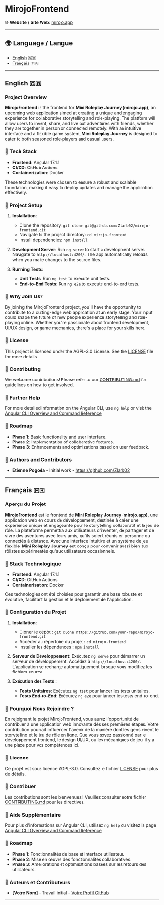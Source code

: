 # MirojoFrontend

🌐 **Website / Site Web**: [mirojo.app](https://mirojo.app)

---

## 🌍 Language / Langue

- [English](#english) 🇬🇧
- [Français](#français) 🇫🇷

---

<a name="english"></a>

## English 🇬🇧

### Project Overview

**MirojoFrontend** is the frontend for **Mini Roleplay Journey (mirojo.app)**, an upcoming web application aimed at creating a unique and engaging experience for collaborative storytelling and role-playing. The platform will allow users to invent, share, and live out adventures with friends, whether they are together in person or connected remotely. With an intuitive interface and a flexible game system, **Mini Roleplay Journey** is designed to cater to both seasoned role-players and casual users.

### 🔧 Tech Stack

- **Frontend**: Angular 17.1.1
- **CI/CD**: GitHub Actions
- **Containerization**: Docker

These technologies were chosen to ensure a robust and scalable foundation, making it easy to deploy updates and manage the application effectively.

### 📂 Project Setup

1. **Installation**:
   - Clone the repository: `git clone git@github.com:Zlarb02/mirojo-frontend.git`
   - Navigate to the project directory: `cd mirojo-frontend`
   - Install dependencies: `npm install`

2. **Development Server**: Run `ng serve` to start a development server. Navigate to `http://localhost:4200/`. The app automatically reloads when you make changes to the source files.

3. **Running Tests**:
   - **Unit Tests**: Run `ng test` to execute unit tests.
   - **End-to-End Tests**: Run `ng e2e` to execute end-to-end tests.

### 🌟 Why Join Us?

By joining the MirojoFrontend project, you'll have the opportunity to contribute to a cutting-edge web application at an early stage. Your input could shape the future of how people experience storytelling and role-playing online. Whether you're passionate about frontend development, UI/UX design, or game mechanics, there's a place for your skills here.

### 📜 License

This project is licensed under the AGPL-3.0 License. See the [LICENSE](./LICENSE) file for more details.

### 🤝 Contributing

We welcome contributions! Please refer to our [CONTRIBUTING.md](./CONTRIBUTING.md) for guidelines on how to get involved.

### 💬 Further Help

For more detailed information on the Angular CLI, use `ng help` or visit the [Angular CLI Overview and Command Reference](https://angular.io/cli).

### 📅 Roadmap

- **Phase 1**: Basic functionality and user interface.
- **Phase 2**: Implementation of collaborative features.
- **Phase 3**: Enhancements and optimizations based on user feedback.

### 👥 Authors and Contributors

- **Etienne Pogoda** - Initial work - https://github.com/Zlarb02

---

<a name="français"></a>

## Français 🇫🇷

### Aperçu du Projet

**MirojoFrontend** est le frontend de **Mini Roleplay Journey (mirojo.app)**, une application web en cours de développement, destinée à créer une expérience unique et engageante pour le storytelling collaboratif et le jeu de rôle. La plateforme permettra aux utilisateurs d'inventer, de partager et de vivre des aventures avec leurs amis, qu'ils soient réunis en personne ou connectés à distance. Avec une interface intuitive et un système de jeu flexible, **Mini Roleplay Journey** est conçu pour convenir aussi bien aux rôlistes expérimentés qu'aux utilisateurs occasionnels.

### 🔧 Stack Technologique

- **Frontend**: Angular 17.1.1
- **CI/CD**: GitHub Actions
- **Containerisation**: Docker

Ces technologies ont été choisies pour garantir une base robuste et évolutive, facilitant la gestion et le déploiement de l'application.

### 📂 Configuration du Projet

1. **Installation**:
   - Cloner le dépôt : `git clone https://github.com/your-repo/mirojo-frontend.git`
   - Accéder au répertoire du projet : `cd mirojo-frontend`
   - Installer les dépendances : `npm install`

2. **Serveur de Développement**: Exécutez `ng serve` pour démarrer un serveur de développement. Accédez à `http://localhost:4200/`. L'application se recharge automatiquement lorsque vous modifiez les fichiers source.

3. **Exécution des Tests** :
   - **Tests Unitaires**: Exécutez `ng test` pour lancer les tests unitaires.
   - **Tests End-to-End**: Exécutez `ng e2e` pour lancer les tests end-to-end.

### 🌟 Pourquoi Nous Rejoindre ?

En rejoignant le projet MirojoFrontend, vous aurez l'opportunité de contribuer à une application web innovante dès ses premières étapes. Votre contribution pourrait influencer l'avenir de la manière dont les gens vivent le storytelling et le jeu de rôle en ligne. Que vous soyez passionné par le développement frontend, le design UI/UX, ou les mécaniques de jeu, il y a une place pour vos compétences ici.

### 📜 Licence

Ce projet est sous licence AGPL-3.0. Consultez le fichier [LICENSE](./LICENSE) pour plus de détails.

### 🤝 Contribuer

Les contributions sont les bienvenues ! Veuillez consulter notre fichier [CONTRIBUTING.md](./CONTRIBUTING.md) pour les directives.

### 💬 Aide Supplémentaire

Pour plus d'informations sur Angular CLI, utilisez `ng help` ou visitez la page [Angular CLI Overview and Command Reference](https://angular.io/cli).

### 📅 Roadmap

- **Phase 1**: Fonctionnalités de base et interface utilisateur.
- **Phase 2**: Mise en œuvre des fonctionnalités collaboratives.
- **Phase 3**: Améliorations et optimisations basées sur les retours des utilisateurs.

### 👥 Auteurs et Contributeurs

- **[Votre Nom]** - Travail initial - [Votre Profil GitHub](https://github.com/your-profile)

---

